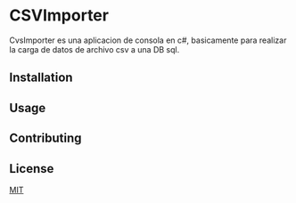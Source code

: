 # CSVImporter

CvsImporter es una aplicacion de consola en c#, basicamente para realizar la carga de datos de archivo csv a una DB sql.

## Installation


## Usage


## Contributing


## License
[MIT](https://choosealicense.com/licenses/mit/)
